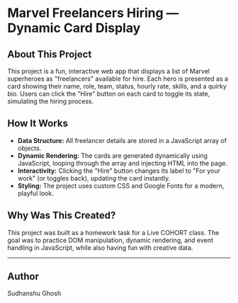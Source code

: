 # Marvel Freelancers Hiring — Dynamic Card Display

## About This Project

This project is a fun, interactive web app that displays a list of Marvel superheroes as "freelancers" available for hire. Each hero is presented as a card showing their name, role, team, status, hourly rate, skills, and a quirky bio. Users can click the "Hire" button on each card to toggle its state, simulating the hiring process.

## How It Works

- **Data Structure:** All freelancer details are stored in a JavaScript array of objects.
- **Dynamic Rendering:** The cards are generated dynamically using JavaScript, looping through the array and injecting HTML into the page.
- **Interactivity:** Clicking the "Hire" button changes its label to "For your work" (or toggles back), updating the card instantly.
- **Styling:** The project uses custom CSS and Google Fonts for a modern, playful look.

## Why Was This Created?

This project was built as a homework task for a Live COHORT class. The goal was to practice DOM manipulation, dynamic rendering, and event handling in JavaScript, while also having fun with creative data.

---

## Author

Sudhanshu Ghosh
